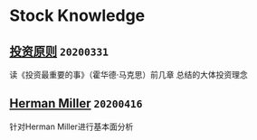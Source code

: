 # Stock Knowledge

[投资原则](./basics20200331.md) `20200331`
---
读《投资最重要的事》（霍华德·马克思）前几章 总结的大体投资理念


[Herman Miller](./HM.md) `20200416`
---
针对Herman Miller进行基本面分析

